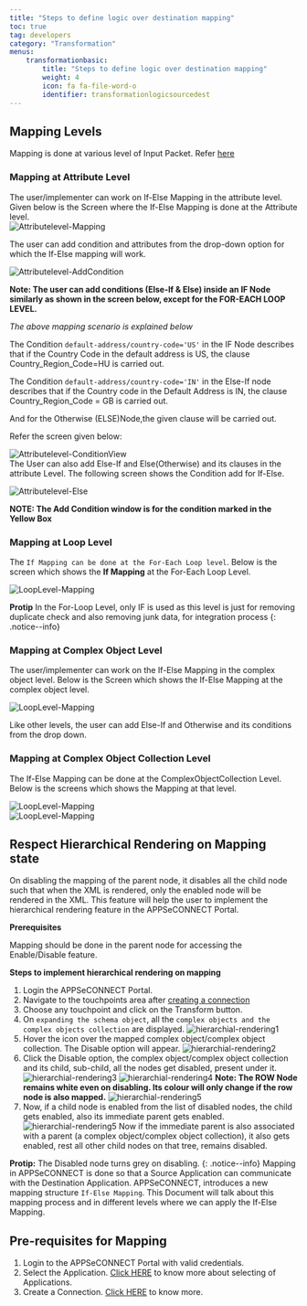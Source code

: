 ```yaml
---
title: "Steps to define logic over destination mapping"
toc: true
tag: developers
category: "Transformation"
menus: 
    transformationbasic:
        title: "Steps to define logic over destination mapping"
        weight: 4
        icon: fa fa-file-word-o
        identifier: transformationlogicsourcedest
---
```




## Mapping Levels

Mapping is done at various level of Input Packet. Refer [here](/transformation/define-source-destination-transformation/)  
### Mapping at Attribute Level

The user/implementer can work on If-Else Mapping in the attribute level. Given below is the Screen where the If-Else Mapping is done at the Attribute level.  
![Attributelevel-Mapping](/staticfiles/Transformation/media/Attributelevel-Mapping.png)

The user can add condition and attributes from the drop-down option for which the If-Else mapping will work.

![Attributelevel-AddCondition](/staticfiles/Transformation/media/Attributelevel-AddCondition.png)

**Note: The user can add conditions (Else-If & Else) inside an IF Node similarly as shown in the screen below, except for the FOR-EACH LOOP LEVEL.**

*The above mapping scenario is explained below*

The Condition `default-address/country-code='US'` in the IF Node describes that if the Country Code in the default address is US, the clause Country_Region_Code=HU is carried out.

The Condition `default-address/country-code='IN'` in the Else-If node describes that if the Country code in the Default Address is IN, the clause Country_Region_Code = GB is carried out.

And for the Otherwise (ELSE)Node,the given clause will be carried out.

Refer the screen given below:

![Attributelevel-ConditionView](/staticfiles/Transformation/media/Attributelevel-ConditionView.png)  
The User can also add Else-If and Else(Otherwise) and its clauses in the attribute Level. The following screen shows the Condition add for If-Else.  

![Attributelevel-Else](/staticfiles/Transformation/media/Attributelevel-Else.png)

**NOTE: The Add Condition window is for the condition marked in the Yellow Box**

### Mapping at Loop Level

The `If Mapping can be done at the For-Each Loop level`. Below is the screen which shows the **If Mapping** at the For-Each Loop Level.  

![LoopLevel-Mapping](/staticfiles/Transformation/media/LoopLevel-Mapping.png)

**Protip** In the For-Loop Level, only IF is used as this level is just for removing duplicate check and also removing junk data, for integration process 
{: .notice--info}

### Mapping at Complex Object Level

The user/implementer can work on the If-Else Mapping in the complex object level. 
Below is the Screen which shows the If-Else Mapping at the complex object level.  

![LoopLevel-Mapping](/staticfiles/Transformation/media/ComplexObject-Mapping.png)

Like other levels, the user can add Else-If and Otherwise and its conditions from the drop down. 

### Mapping at Complex Object Collection  Level

The If-Else Mapping can be done at the ComplexObjectCollection Level. Below is the screens which shows the Mapping at that level.  

![LoopLevel-Mapping](/staticfiles/Transformation/media/ComplexObjectCollection-If-Mapping.png)  
![LoopLevel-Mapping](/staticfiles/Transformation/media/ComplexObjectCollection-else-Mapping.png)

## Respect Hierarchical Rendering on Mapping state

On disabling the mapping of the parent node, it disables all the child node such that when the XML is rendered, 
only the enabled node will be rendered in the XML. This feature will help the user to implement
the hierarchical rendering feature in the APPSeCONNECT Portal.

**Prerequisites**

Mapping should be done in the parent node for accessing the Enable/Disable feature.

**Steps to implement hierarchical rendering on mapping**
1.	Login the APPSeCONNECT Portal.
2.	Navigate to the touchpoints area after [creating a connection](/getting-started/#creating-connection--executing-the-touchpoint) 
3.	Choose any touchpoint and click on the Transform button.
4.  On `expanding the schema object`, all the `complex objects and the complex objects collection` are displayed.
    ![hierarchial-rendering1](/staticfiles/Transformation/media/hierarchial-rendering1.png) 
5.	Hover the icon over the mapped complex object/complex object collection. The Disable option will appear. 
    ![hierarchial-rendering2](/staticfiles/Transformation/media/hierarchial-rendering2.png)    
8.	Click the Disable option, the complex object/complex object collection and its child, sub-child, 
    all the nodes get disabled, present under it.
    ![hierarchial-rendering3](/staticfiles/Transformation/media/hierarchial-rendering3.png) 
    ![hierarchial-rendering4](/staticfiles/Transformation/media/hierarchial-rendering4.png) 
**Note: The ROW Node remains white even on disabling. Its colour will only change if the row node is also mapped.**
    ![hierarchial-rendering5](/staticfiles/Transformation/media/hierarchial-rendering5.png) 
9.	Now, if a child node is enabled from the list of disabled nodes, the child gets enabled, also its immediate parent gets enabled.
    ![hierarchial-rendering5](/staticfiles/Transformation/media/hierarchial-rendering6.png) 
Now if the immediate parent is also associated with a parent (a complex object/complex object collection), it also gets 
enabled, rest all other child nodes on that tree, remains disabled. 

**Protip:** The Disabled node turns grey on disabling.
{: .notice--info} Mapping in APPSeCONNECT is done so that a Source Application can communicate with the Destination Application. APPSeCONNECT, introduces a new mapping structure `If-Else Mapping`. This Document will talk about this mapping process and in different levels where we can apply the If-Else Mapping.

## Pre-requisites for Mapping
1. Login to the APPSeCONNECT Portal with valid credentials.
2. Select the Application. [Click HERE](/getting-started/) to know more about selecting of Applications.
3. Create a Connection. [Click HERE](/getting-started/) to know more.


